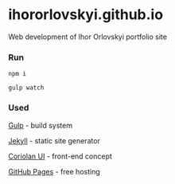 # ihororlovskyi.github.io

Web development of Ihor Orlovskyi portfolio site

### Run

`npm i`

`gulp watch`

### Used

[Gulp](http://gulpjs.com) - build system

[Jekyll](https://jekyllrb.com) - static site generator

[Coriolan UI](http://coriolan-ui.github.io) - front-end concept

[GitHub Pages](https://pages.github.com) - free hosting
